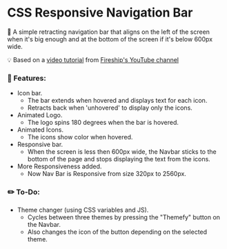 # CSS Responsive Navigation Bar

:scroll: A simple retracting navigation bar that aligns on the left of the screen when it's big enough and at the bottom of the screen if it's below 600px wide.

:bulb: Based on a [video tutorial](https://youtu.be/biOMz4puGt8) from [Fireship's YouTube channel](https://www.youtube.com/channel/UCsBjURrPoezykLs9EqgamOA)

### :pushpin: Features:
- Icon bar.
  - The bar extends when hovered and displays text for each icon.
  - Retracts back when 'unhovered' to display only the icons.
- Animated Logo.
  - The logo spins 180 degrees when the bar is hovered.
- Animated Icons.
  - The icons show color when hovered.
- Responsive bar.
  - When the screen is less then 600px wide, the Navbar sticks to the bottom of the page and stops displaying the text from the icons.
- More Responsiveness added.
  - Now Nav Bar is Responsive from size 320px to 2560px.

### :pencil2: To-Do:
- Theme changer (using CSS variables and JS).
  - Cycles between three themes by pressing the "Themefy" button on the Navbar.
  - Also changes the icon of the button depending on the selected theme.
